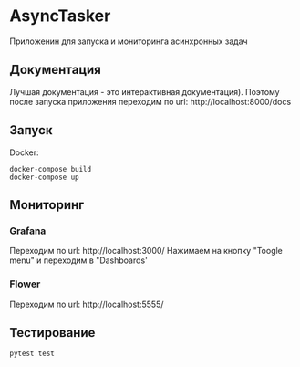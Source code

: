 # AsyncTasker
Приложенин для запуска и мониторинга асинхронных задач

## Документация
Лучшая документация - это интерактивная документация). Поэтому после запуска приложения переходим по url: http://localhost:8000/docs

## Запуск
Docker:
```
docker-compose build
docker-compose up
```
## Мониторинг
### Grafana
Переходим по url: http://localhost:3000/
Нажимаем на кнопку "Toogle menu" и переходим в "Dashboards'
### Flower
Переходим по url: http://localhost:5555/
## Тестирование
```
pytest test
```
